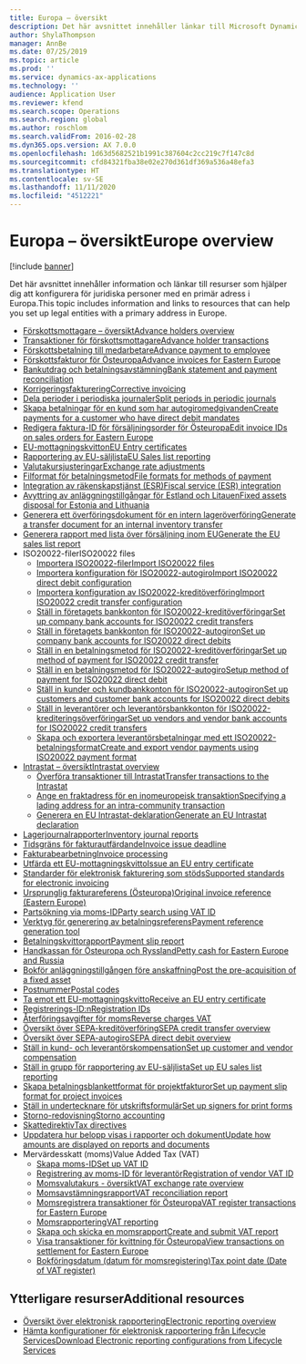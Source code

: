 ```yaml
---
title: Europa – översikt
description: Det här avsnittet innehåller länkar till Microsoft Dynamics 365 Finance dokumentationsresurser för Europa.
author: ShylaThompson
manager: AnnBe
ms.date: 07/25/2019
ms.topic: article
ms.prod: ''
ms.service: dynamics-ax-applications
ms.technology: ''
audience: Application User
ms.reviewer: kfend
ms.search.scope: Operations
ms.search.region: global
ms.author: roschlom
ms.search.validFrom: 2016-02-28
ms.dyn365.ops.version: AX 7.0.0
ms.openlocfilehash: 1d63d5682521b1991c387604c2cc219c7f147c8d
ms.sourcegitcommit: cfd84321fba38e02e270d361df369a536a48efa3
ms.translationtype: HT
ms.contentlocale: sv-SE
ms.lasthandoff: 11/11/2020
ms.locfileid: "4512221"
---
```

# <a name="europe-overview"></a><span data-ttu-id="695bb-103">Europa – översikt</span><span class="sxs-lookup"><span data-stu-id="695bb-103">Europe overview</span></span>

[!include [banner](../includes/banner.md)]

<span data-ttu-id="695bb-104">Det här avsnittet innehåller information och länkar till resurser som hjälper dig att konfigurera för juridiska personer med en primär adress i Europa.</span><span class="sxs-lookup"><span data-stu-id="695bb-104">This topic includes information and links to resources that can help you set up legal entities with a primary address in Europe.</span></span> 

- [<span data-ttu-id="695bb-105">Förskottsmottagare – översikt</span><span class="sxs-lookup"><span data-stu-id="695bb-105">Advance holders overview</span></span>](emea-advance-holders.md)
 - [<span data-ttu-id="695bb-106">Transaktioner för förskottsmottagare</span><span class="sxs-lookup"><span data-stu-id="695bb-106">Advance holder transactions</span></span>](emea-advance-holders-transactions.md)
 - [<span data-ttu-id="695bb-107">Förskottsbetalning till medarbetare</span><span class="sxs-lookup"><span data-stu-id="695bb-107">Advance payment to employee</span></span>](tasks/advance-payment-employee.md)
- [<span data-ttu-id="695bb-108">Förskottsfakturor för Östeuropa</span><span class="sxs-lookup"><span data-stu-id="695bb-108">Advance invoices for Eastern Europe</span></span>](emea-advance-invoice.md)
- [<span data-ttu-id="695bb-109">Bankutdrag och betalningsavstämning</span><span class="sxs-lookup"><span data-stu-id="695bb-109">Bank statement and payment reconciliation</span></span>](emea-bank-reconciliation.md)
- [<span data-ttu-id="695bb-110">Korrigeringsfakturering</span><span class="sxs-lookup"><span data-stu-id="695bb-110">Corrective invoicing</span></span>](emea-corrective-invoice.md)
- [<span data-ttu-id="695bb-111">Dela perioder i periodiska journaler</span><span class="sxs-lookup"><span data-stu-id="695bb-111">Split periods in periodic journals</span></span>](emea-create-post-periodic-journals.md)
- [<span data-ttu-id="695bb-112">Skapa betalningar för en kund som har autogiromedgivanden</span><span class="sxs-lookup"><span data-stu-id="695bb-112">Create payments for a customer who have direct debit mandates</span></span>](tasks/create-payments-customers-who-have-direct-debit-mandates.md)
- [<span data-ttu-id="695bb-113">Redigera faktura-ID för försäljningsorder för Östeuropa</span><span class="sxs-lookup"><span data-stu-id="695bb-113">Edit invoice IDs on sales orders for Eastern Europe</span></span>](emea-edit-invoice-id-sales-orders.md)
- [<span data-ttu-id="695bb-114">EU-mottagningskvitton</span><span class="sxs-lookup"><span data-stu-id="695bb-114">EU Entry certificates</span></span>](emea-entry-certificates.md)
- [<span data-ttu-id="695bb-115">Rapportering av EU-säljlista</span><span class="sxs-lookup"><span data-stu-id="695bb-115">EU Sales list reporting</span></span>](emea-eu-sales-list.md)
- [<span data-ttu-id="695bb-116">Valutakursjusteringar</span><span class="sxs-lookup"><span data-stu-id="695bb-116">Exchange rate adjustments</span></span>](emea-exchange-rate-adjustments.md)
- [<span data-ttu-id="695bb-117">Filformat för betalningsmetod</span><span class="sxs-lookup"><span data-stu-id="695bb-117">File formats for methods of payment</span></span>](emea-select-file-formats-for-the-method-of-payments.md)
- [<span data-ttu-id="695bb-118">Integration av räkenskapstjänst (ESR)</span><span class="sxs-lookup"><span data-stu-id="695bb-118">Fiscal service (ESR) integration</span></span>](emea-fiscal-service-integration.md)
- [<span data-ttu-id="695bb-119">Avyttring av anläggningstillgångar för Estland och Litauen</span><span class="sxs-lookup"><span data-stu-id="695bb-119">Fixed assets disposal for Estonia and Lithuania</span></span>](emea-credit-note-reverse-fixed-asset-sale.md)
- [<span data-ttu-id="695bb-120">Generera ett överföringsdokument för en intern lageröverföring</span><span class="sxs-lookup"><span data-stu-id="695bb-120">Generate a transfer document for an internal inventory transfer</span></span>](tasks/transfer-document-internal-inventory-transfer.md)
- [<span data-ttu-id="695bb-121">Generera rapport med lista över försäljning inom EU</span><span class="sxs-lookup"><span data-stu-id="695bb-121">Generate the EU sales list report</span></span>](tasks/eur-00011-eu-sales-list-report.md)
- <span data-ttu-id="695bb-122">ISO20022-filer</span><span class="sxs-lookup"><span data-stu-id="695bb-122">ISO20022 files</span></span>
  - [<span data-ttu-id="695bb-123">Importera ISO20022-filer</span><span class="sxs-lookup"><span data-stu-id="695bb-123">Import ISO20022 files</span></span>](emea-ISO20022-file-formats.md)
  - [<span data-ttu-id="695bb-124">Importera konfiguration för ISO20022-autogiro</span><span class="sxs-lookup"><span data-stu-id="695bb-124">Import ISO20022 direct debit configuration</span></span>](tasks/import-iso20022-direct-debit-configuration.md)
  - [<span data-ttu-id="695bb-125">Importera konfiguration av ISO20022-kreditöverföring</span><span class="sxs-lookup"><span data-stu-id="695bb-125">Import ISO20022 credit transfer configuration</span></span>](tasks/import-iso20022-credit-transfer-configuration.md)
  - [<span data-ttu-id="695bb-126">Ställ in företagets bankkonton för ISO20022-kreditöverföringar</span><span class="sxs-lookup"><span data-stu-id="695bb-126">Set up company bank accounts for ISO20022 credit transfers</span></span>](tasks/set-up-company-bank-accounts-iso20022-credit-transfers.md)
  - [<span data-ttu-id="695bb-127">Ställ in företagets bankkonton för ISO20022-autogiron</span><span class="sxs-lookup"><span data-stu-id="695bb-127">Set up company bank accounts for ISO20022 direct debits</span></span>](tasks/set-up-company-bank-accounts-iso20022-direct-debits.md)
  - [<span data-ttu-id="695bb-128">Ställ in en betalningsmetod för ISO20022-kreditöverföringar</span><span class="sxs-lookup"><span data-stu-id="695bb-128">Set up method of payment for ISO20022 credit transfer</span></span>](tasks/set-up-method-payment-iso20022-credit-transfer.md)
  - [<span data-ttu-id="695bb-129">Ställ in en betalningsmetod för ISO20022-autogiro</span><span class="sxs-lookup"><span data-stu-id="695bb-129">Setup method of payment for ISO20022 direct debit</span></span>](tasks/setup-method-payment-iso20022-direct-debit.md)
  - [<span data-ttu-id="695bb-130">Ställ in kunder och kundbankkonton för ISO20022-autogiron</span><span class="sxs-lookup"><span data-stu-id="695bb-130">Set up customers and customer bank accounts for ISO20022 direct debits</span></span>](tasks/set-up-bank-accounts-iso20022-direct-debits.md)
  - [<span data-ttu-id="695bb-131">Ställ in leverantörer och leverantörsbankkonton för ISO20022-krediteringsöverföringar</span><span class="sxs-lookup"><span data-stu-id="695bb-131">Set up vendors and vendor bank accounts for ISO20022 credit transfers</span></span>](tasks/set-up-vendor-iso20022-credit-transfers.md)
  - [<span data-ttu-id="695bb-132">Skapa och exportera leverantörsbetalningar med ett ISO20022-betalningsformat</span><span class="sxs-lookup"><span data-stu-id="695bb-132">Create and export vendor payments using ISO20022 payment format</span></span>](tasks/create-export-vendor-payments-iso20022-payment-format.md)
- [<span data-ttu-id="695bb-133">Intrastat – översikt</span><span class="sxs-lookup"><span data-stu-id="695bb-133">Intrastat overview</span></span>](emea-intrastat.md)
  - [<span data-ttu-id="695bb-134">Överföra transaktioner till Intrastat</span><span class="sxs-lookup"><span data-stu-id="695bb-134">Transfer transactions to the Intrastat</span></span>](tasks/transfer-transactions-intrastat.md)
  - [<span data-ttu-id="695bb-135">Ange en fraktadress för en inomeuropeisk transaktion</span><span class="sxs-lookup"><span data-stu-id="695bb-135">Specifying a lading address for an intra-community transaction</span></span>](tasks/eur-00002-specify-lading-address-intra-community.md)
  - [<span data-ttu-id="695bb-136">Generera en EU Intrastat-deklaration</span><span class="sxs-lookup"><span data-stu-id="695bb-136">Generate an EU Intrastat declaration</span></span>](tasks/eur-00002-eu-intrastat-declaration.md)
- [<span data-ttu-id="695bb-137">Lagerjournalrapporter</span><span class="sxs-lookup"><span data-stu-id="695bb-137">Inventory journal reports</span></span>](emea-set-up-report-inventory-journal-names.md)
- [<span data-ttu-id="695bb-138">Tidsgräns för fakturautfärdande</span><span class="sxs-lookup"><span data-stu-id="695bb-138">Invoice issue deadline</span></span>](emea-invoice-issue-deadline.md)
- [<span data-ttu-id="695bb-139">Fakturabearbetning</span><span class="sxs-lookup"><span data-stu-id="695bb-139">Invoice processing</span></span>](emea-invoice-processing.md)
- [<span data-ttu-id="695bb-140">Utfärda ett EU-mottagningskvitto</span><span class="sxs-lookup"><span data-stu-id="695bb-140">Issue an EU entry certificate</span></span>](tasks/eur-00012-issue-eu-entry-certificate.md)
- [<span data-ttu-id="695bb-141">Standarder för elektronisk fakturering som stöds</span><span class="sxs-lookup"><span data-stu-id="695bb-141">Supported standards for electronic invoicing</span></span>](emea-oioubl-standards-electronic-invoicing.md)
- [<span data-ttu-id="695bb-142">Ursprunglig fakturareferens (Östeuropa)</span><span class="sxs-lookup"><span data-stu-id="695bb-142">Original invoice reference (Eastern Europe)</span></span>](tasks/ee-00004-original-invoice-reference.md)
- [<span data-ttu-id="695bb-143">Partsökning via moms-ID</span><span class="sxs-lookup"><span data-stu-id="695bb-143">Party search using VAT ID</span></span>](tasks/eur-00015-party-search-vat-id.md)
- [<span data-ttu-id="695bb-144">Verktyg för generering av betalningsreferens</span><span class="sxs-lookup"><span data-stu-id="695bb-144">Payment reference generation tool</span></span>](tasks/ee-00015-payment-reference-generation-tool.md)
- [<span data-ttu-id="695bb-145">Betalningskvittorapport</span><span class="sxs-lookup"><span data-stu-id="695bb-145">Payment slip report</span></span>](emea-eur-payment-slip-report-giro.md)
- [<span data-ttu-id="695bb-146">Handkassan för Östeuropa och Ryssland</span><span class="sxs-lookup"><span data-stu-id="695bb-146">Petty cash for Eastern Europe and Russia</span></span>](emea-petty-cash.md)
- [<span data-ttu-id="695bb-147">Bokför anläggningstillgången före anskaffning</span><span class="sxs-lookup"><span data-stu-id="695bb-147">Post the pre-acquisition of a fixed asset</span></span>](emea-pre-acquisition-acquisition-fixed-asset.md)
- [<span data-ttu-id="695bb-148">Postnummer</span><span class="sxs-lookup"><span data-stu-id="695bb-148">Postal codes</span></span>](emea-import-create-postal-codes-manually.md)
- [<span data-ttu-id="695bb-149">Ta emot ett EU-mottagningskvitto</span><span class="sxs-lookup"><span data-stu-id="695bb-149">Receive an EU entry certificate</span></span>](tasks/eur-00012-receive-eu-entry-certificate.md)
- [<span data-ttu-id="695bb-150">Registrerings-ID:n</span><span class="sxs-lookup"><span data-stu-id="695bb-150">Registration IDs</span></span>](emea-registration-ids.md)
- [<span data-ttu-id="695bb-151">Återföringsavgifter för moms</span><span class="sxs-lookup"><span data-stu-id="695bb-151">Reverse charges VAT</span></span>](emea-reverse-charge.md)
- [<span data-ttu-id="695bb-152">Översikt över SEPA-kreditöverföring</span><span class="sxs-lookup"><span data-stu-id="695bb-152">SEPA credit transfer overview</span></span>](../accounts-payable/sepa-credit-transfer.md)
- [<span data-ttu-id="695bb-153">Översikt över SEPA-autogiro</span><span class="sxs-lookup"><span data-stu-id="695bb-153">SEPA direct debit overview</span></span>](../accounts-receivable/sepa-direct-debit-overview.md)
- [<span data-ttu-id="695bb-154">Ställ in kund- och leverantörskompensation</span><span class="sxs-lookup"><span data-stu-id="695bb-154">Set up customer and vendor compensation</span></span>](emea-compensation-customer-vendor-transactions.md)
- [<span data-ttu-id="695bb-155">Ställ in grupp för rapportering av EU-säljlista</span><span class="sxs-lookup"><span data-stu-id="695bb-155">Set up EU sales list reporting</span></span>](tasks/eur-00011-eu-sales-list-reporting.md)
- [<span data-ttu-id="695bb-156">Skapa betalningsblankettformat för projektfakturor</span><span class="sxs-lookup"><span data-stu-id="695bb-156">Set up payment slip format for project invoices</span></span>](tasks/set-up-payment-slip-format-project-invoices.md)
- [<span data-ttu-id="695bb-157">Ställ in undertecknare för utskriftsformulär</span><span class="sxs-lookup"><span data-stu-id="695bb-157">Set up signers for print forms</span></span>](emea-set-up-signers-for-printing-forms.md)
- [<span data-ttu-id="695bb-158">Storno-redovisning</span><span class="sxs-lookup"><span data-stu-id="695bb-158">Storno accounting</span></span>](emea-storno.md)
- [<span data-ttu-id="695bb-159">Skattedirektiv</span><span class="sxs-lookup"><span data-stu-id="695bb-159">Tax directives</span></span>](emea-tax-directives.md)
- [<span data-ttu-id="695bb-160">Uppdatera hur belopp visas i rapporter och dokument</span><span class="sxs-lookup"><span data-stu-id="695bb-160">Update how amounts are displayed on reports and documents</span></span>](emea-amount-printing-forms.md)
- <span data-ttu-id="695bb-161">Mervärdesskatt (moms)</span><span class="sxs-lookup"><span data-stu-id="695bb-161">Value Added Tax (VAT)</span></span>
  - [<span data-ttu-id="695bb-162">Skapa moms-ID</span><span class="sxs-lookup"><span data-stu-id="695bb-162">Set up VAT ID</span></span>](tasks/eur-00015-vat-id.md)
  - [<span data-ttu-id="695bb-163">Registrering av moms-ID för leverantör</span><span class="sxs-lookup"><span data-stu-id="695bb-163">Registration of vendor VAT ID</span></span>](tasks/eur-00015-registration-vendor-vat-id.md)
  - [<span data-ttu-id="695bb-164">Momsvalutakurs - översikt</span><span class="sxs-lookup"><span data-stu-id="695bb-164">VAT exchange rate overview</span></span>](emea-vat-exchange-rate.md)
  - [<span data-ttu-id="695bb-165">Momsavstämningsrapport</span><span class="sxs-lookup"><span data-stu-id="695bb-165">VAT reconciliation report</span></span>](tasks/eur-00018-vat-reconciliation-report.md)
  - [<span data-ttu-id="695bb-166">Momsregistrera transaktioner för Östeuropa</span><span class="sxs-lookup"><span data-stu-id="695bb-166">VAT register transactions for Eastern Europe</span></span>](emea-vat-register-transactions.md)
  - [<span data-ttu-id="695bb-167">Momsrapportering</span><span class="sxs-lookup"><span data-stu-id="695bb-167">VAT reporting</span></span>](emea-vat-reporting.md)
  - [<span data-ttu-id="695bb-168">Skapa och skicka en momsrapport</span><span class="sxs-lookup"><span data-stu-id="695bb-168">Create and submit VAT report</span></span>](tasks/create-submit-vat-report.md)
  - [<span data-ttu-id="695bb-169">Visa transaktioner för kvittning för Östeuropa</span><span class="sxs-lookup"><span data-stu-id="695bb-169">View transactions on settlement for Eastern Europe</span></span>](emea-transactions-settlement-form.md)
  - [<span data-ttu-id="695bb-170">Bokföringsdatum (datum för momsregistering)</span><span class="sxs-lookup"><span data-stu-id="695bb-170">Tax point date (Date of VAT register)</span></span>](emea-tax-point-date.md)

## <a name="additional-resources"></a><span data-ttu-id="695bb-171">Ytterligare resurser</span><span class="sxs-lookup"><span data-stu-id="695bb-171">Additional resources</span></span>

- [<span data-ttu-id="695bb-172">Översikt över elektronisk rapportering</span><span class="sxs-lookup"><span data-stu-id="695bb-172">Electronic reporting overview</span></span>](../../dev-itpro/analytics/general-electronic-reporting.md)
- [<span data-ttu-id="695bb-173">Hämta konfigurationer för elektronisk rapportering från Lifecycle Services</span><span class="sxs-lookup"><span data-stu-id="695bb-173">Download Electronic reporting configurations from Lifecycle Services</span></span>](../../dev-itpro/analytics/download-electronic-reporting-configuration-lcs.md)
